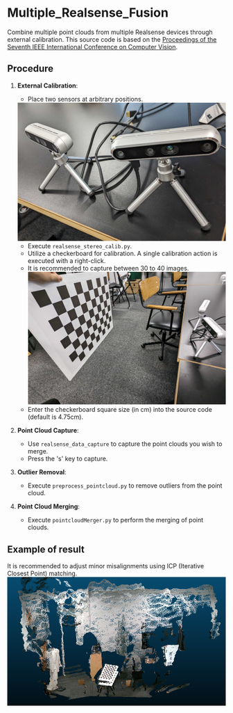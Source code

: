 # Multiple_Realsense_Fusion

Combine multiple point clouds from multiple Realsense devices through external calibration. This source code is based on the [Proceedings of the Seventh IEEE International Conference on Computer Vision](https://ieeexplore.ieee.org/document/791183).

## Procedure

1. **External Calibration**:

   - Place two sensors at arbitrary positions.

   <img src="assets\images\sensors.jpg" title="Example of sensor placement">

   - Execute `realsense_stereo_calib.py`.
   - Utilize a checkerboard for calibration. A single calibration action is executed with a right-click.
   - It is recommended to capture between 30 to 40 images.
     <img src="assets\images\calibration.jpg" title="Calibration using a checkerboard">
   - Enter the checkerboard square size (in cm) into the source code (default is 4.75cm).

2. **Point Cloud Capture**:

   - Use `realsense_data_capture` to capture the point clouds you wish to merge.
   - Press the 's' key to capture.

3. **Outlier Removal**:

   - Execute `preprocess_pointcloud.py` to remove outliers from the point cloud.

4. **Point Cloud Merging**:
   - Execute `pointcloudMerger.py` to perform the merging of point clouds.

## Example of result

It is recommended to adjust minor misalignments using ICP (Iterative Closest Point) matching.
<img src="assets\images\result_sample.png" title="Example of result">

